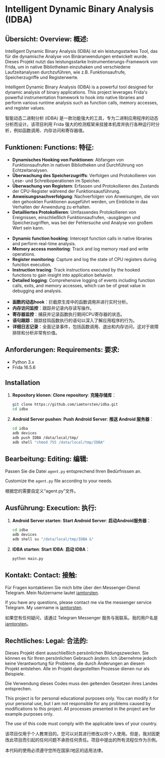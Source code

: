 # Intelligent Dynamic Binary Analysis (IDBA)

## Übersicht: Overview: 概述:

Intelligent Dynamic Binary Analysis (IDBA) ist ein leistungsstarkes Tool, das für die dynamische Analyse von Binäranwendungen entwickelt wurde. Dieses Projekt nutzt das leistungsstarke Instrumentierungs-Framework von Frida, um in native Bibliotheken einzuhaken und verschiedene Laufzeitanalysen durchzuführen, wie z.B. Funktionsaufrufe, Speicherzugriffe und Registerwerte.

Intelligent Dynamic Binary Analysis (IDBA) is a powerful tool designed for dynamic analysis of binary applications. This project leverages Frida's powerful instrumentation framework to hook into native libraries and perform various runtime analysis such as function calls, memory accesses, and register values.

智能动态二进制分析 (IDBA) 是一款功能强大的工具，专为二进制应用程序的动态分析而设计。该项目利用 Frida 强大的检测框架来挂接本机库并执行各种运行时分析，例如函数调用、内存访问和寄存器值。

## Funktionen: Functions: 特征:

- **Dynamisches Hooking von Funktionen**: Abfangen von Funktionsaufrufen in nativen Bibliotheken und Durchführung von Echtzeitanalysen.
- **Überwachung des Speicherzugriffs**: Verfolgen und Protokollieren von Lese- und Schreiboperationen im Speicher.
- **Überwachung von Registern**: Erfassen und Protokollieren des Zustands der CPU-Register während der Funktionsausführung.
- **Anweisungsnachverfolgung**: Nachverfolgen von Anweisungen, die von den gehookten Funktionen ausgeführt werden, um Einblicke in das Verhalten der Anwendung zu erhalten.
- **Detailliertes Protokollieren**: Umfassendes Protokollieren von Ereignissen, einschließlich Funktionsaufrufen, -ausgängen und Speicherzugriffen, was bei der Fehlersuche und Analyse von großem Wert sein kann.<br><br>
- **Dynamic function hooking**: Intercept function calls in native libraries and perform real-time analysis.
- **Memory access monitoring**: Track and log memory read and write operations.
- **Register monitoring**: Capture and log the state of CPU registers during function execution.
- **Instruction tracing**: Track instructions executed by the hooked functions to gain insight into application behavior.
- **Detailed logging**: Comprehensive logging of events including function calls, exits, and memory accesses, which can be of great value in debugging and analysis. <br><br>
- **函数的动态hook**：拦截原生库中的函数调用并进行实时分析。
- **内存访问监控**：跟踪并记录内存读写操作。
- **寄存器监控**：捕获并记录函数执行期间CPU寄存器的状态。
- **语句跟踪**：跟踪挂钩函数执行的语句以深入了解应用程序的行为。
- **详细日志记录**：全面记录事件，包括函数调用、退出和内存访问，这对于故障排除和分析非常有价值。

## Anforderungen: Requirements: 要求:

- Python 3.x
- Frida 16.5.6

## Installation

1. **Repository klonen**: **Clone repository**: **克隆存储库**：
   ```bash
   git clone https://github.com/iamtorsten/idba.git
   cd idba

2. **Android Server pushen**: **Push Android Server**: **推送 Android 服务器**：
   ```bash
   cd idba
   adb devices
   adb push IDBA /data/local/tmp/
   adb shell "chmod 755 /data/local/tmp/IDBA"

## Bearbeitung: Editing: 编辑:

Passen Sie die Datei ``agent.py`` entsprechend Ihren Bedürfnissen an.

Customize the ``agent.py`` file according to your needs.

根据您的需要自定义“agent.py”文件。

## Ausführung: Execution: 执行:

1. **Android Server starten**: **Start Android Server**: **启动Android服务器**：
   ```bash
   cd idba
   adb devices
   adb shell su "/data/local/tmp/IDBA &"

2. **IDBA starten**: **Start IDBA**: **启动 IDBA**：
   ```bash
   python main.py

## Kontakt: Contact: 接触:

Für Fragen kontaktieren Sie mich bitte über den Messenger-Dienst Telegram. Mein Nutzername lautet [iamtorsten](https://t.me/iamtorsten).

If you have any questions, please contact me via the messenger service Telegram. My username is [iamtorsten](https://t.me/iamtorsten).

如果您有任何疑问，请通过 Telegram Messenger 服务与我联系。我的用户名是 [iamtorsten](https://t.me/iamtorsten)。

## Rechtliches: Legal: 合法的:

Dieses Projekt dient ausschließlich persönlichen Bildungszwecken. Sie können es für Ihren persönlichen Gebrauch ändern. Ich übernehme jedoch keine Verantwortung für Probleme, die durch Änderungen an diesem Projekt entstehen. Alle im Projekt dargestellten Prozesse dienen nur als Beispiele.

Die Verwendung dieses Codes muss den geltenden Gesetzen ihres Landes entsprechen.

This project is for personal educational purposes only. You can modify it for your personal use, but I am not responsible for any problems caused by modifications to this project. All processes presented in the project are for example purposes only.

The use of this code must comply with the applicable laws of your country.

该项目仅用于个人教育目的。您可以对其进行修改以供个人使用。但是，我对因更改此项目而引起的任何问题不承担任何责任。项目中提出的所有流程仅作为示例。

本代码的使用必须遵守您所在国家/地区的适用法律。

